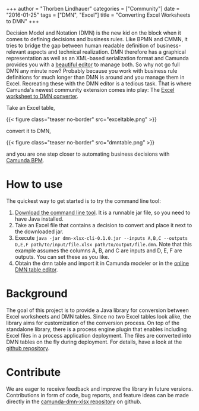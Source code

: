+++
author = "Thorben Lindhauer"
categories = ["Community"]
date = "2016-01-25"
tags = ["DMN", "Excel"]
title = "Converting Excel Worksheets to DMN"
+++

Decision Model and Notation (DMN) is the new kid on the block when it comes to defining decisions and business rules. Like BPMN and CMMN, it tries to bridge the gap between human readable definition of business-relevant aspects and technical realization. DMN therefore has a graphical representation as well as an XML-based serialization format and Camunda provides you with a [beautiful editor](https://camunda.org/features/modeler/) to manage both. So why not go full DMN any minute now? Probably because you work with business rule definitions for much longer than DMN is around and you manage them in Excel. Recreating these with the DMN editor is a tedious task. That is where Camunda's newest community extension comes into play: The [Excel worksheet to DMN converter](https://github.com/camunda/camunda-dmn-xlsx).

<!--more-->

Take an Excel table,

{{< figure class="teaser no-border" src="exceltable.png" >}}

convert it to DMN,

{{< figure class="teaser no-border" src="dmntable.png" >}}

and you are one step closer to automating business decisions with [Camunda BPM](https://camunda.org).

# How to use

The quickest way to get started is to try the command line tool:

1. [Download the command line tool](https://app.camunda.com/nexus/content/groups/public/org/camunda/bpm/extension/dmn/dmn-xlsx-cli/0.1.0/dmn-xlsx-cli-0.1.0.jar). It is a runnable jar file, so you need to have Java installed.
2. Take an Excel file that contains a decision to convert and place it next to the downloaded jar.
3. Execute `java -jar dmn-xlsx-cli-0.1.0.jar --inputs A,B,C --outputs D,E,F path/to/input/file.xlsx path/to/output/file.dmn`. Note that this example assumes the columns A, B, and C are inputs and D, E, F are outputs. You can set these as you like.
4. Obtain the dmn table and import it in Camunda modeler or in the [online DMN table editor](http://demo.bpmn.io/dmn).

# Background

The goal of this project is to provide a Java library for conversion between Excel worksheets and DMN tables. Since no two Excel tables look alike, the library aims for customization of the conversion process. On top of the standalone library, there is a process engine plugin that enables including Excel files in a process application deployment. The files are converted into DMN tables on the fly during deployment. For details, have a look at the [github repository](https://github.com/camunda/camunda-dmn-xlsx).

# Contribute

We are eager to receive feedback and improve the library in future versions. Contributions in form of code, bug reports, and feature ideas can be made directly in the [camunda-dmn-xlsx repository](https://github.com/camunda/camunda-dmn-xlsx) on github.
